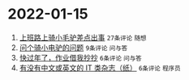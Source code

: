 # 2022-01-15

1. [上班路上骑小毛驴差点出事](https://www.v2ex.com/t/828376) `27条评论` `随想`
1. [问个骑小电驴的问题](https://www.v2ex.com/t/828381) `9条评论` `问与答`
1. [快过年了，作业借我抄抄](https://www.v2ex.com/t/828392) `6条评论` `问与答`
1. [有没有中文或英文的 IT 类杂志（纸）](https://www.v2ex.com/t/828383) `6条评论` `程序员`
